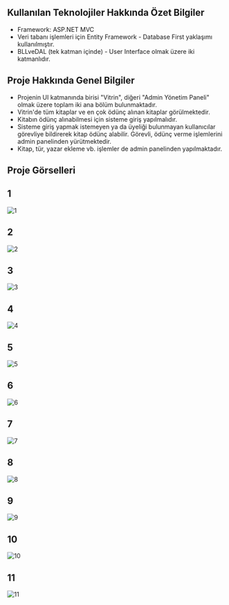 ## Kullanılan Teknolojiler Hakkında Özet Bilgiler

* Framework: ASP.NET MVC
* Veri tabanı işlemleri için Entity Framework - Database First yaklaşımı kullanılmıştır. 
* BLLveDAL (tek katman içinde) - User Interface olmak üzere iki katmanlıdır. 

## Proje Hakkında Genel Bilgiler

* Projenin UI katmanında birisi "Vitrin", diğeri "Admin Yönetim Paneli" olmak üzere toplam iki ana bölüm bulunmaktadır. 
* Vitrin'de tüm kitaplar ve en çok ödünç alınan kitaplar görülmektedir.
* Kitabın ödünç alınabilmesi için sisteme giriş yapılmalıdır. 
* Sisteme giriş yapmak istemeyen ya da üyeliği bulunmayan kullanıcılar görevliye bildirerek kitap ödünç alabilir. Görevli, ödünç verme işlemlerini admin panelinden yürütmektedir.
* Kitap, tür, yazar ekleme vb. işlemler de admin panelinden yapılmaktadır. 

## Proje Görselleri

## 1
![1](https://user-images.githubusercontent.com/103080618/227375206-f7ec1e6a-356a-466b-aff7-9b2ed139f1a9.png)

## 2
![2](https://user-images.githubusercontent.com/103080618/227375222-2af810a6-d575-4956-93ab-49c1aafbfa40.png)

## 3
![3](https://user-images.githubusercontent.com/103080618/227375239-f303100e-dc12-4e2b-8d12-e2b2fbc6e0c4.png)

## 4
![4](https://user-images.githubusercontent.com/103080618/227375293-9fdb275b-9b5c-43cc-9c71-09802705f8f9.png)

## 5
![5](https://user-images.githubusercontent.com/103080618/227375308-de185c5c-164c-46d3-ad39-9bfe07a196b5.png)

## 6
![6](https://user-images.githubusercontent.com/103080618/227375322-833f4447-5a46-4f3d-96b0-3fe406b1d307.png)

## 7
![7](https://user-images.githubusercontent.com/103080618/227375334-a89b6289-e59a-4938-8b29-1d0f2d7aa7e4.png)

## 8
![8](https://user-images.githubusercontent.com/103080618/227375354-4c0de883-0f3d-4d25-a1b8-48b2771fef71.png)

## 9
![9](https://user-images.githubusercontent.com/103080618/227375365-bf3860c2-174e-4a69-a883-ed56020fc4ed.png)

## 10
![10](https://user-images.githubusercontent.com/103080618/227375379-8499974b-2805-4ea5-ae0c-3ffad5ca467e.png)

## 11
![11](https://user-images.githubusercontent.com/103080618/227375392-0e4c1a45-436b-4501-98d3-c31d9a411e7a.png)





